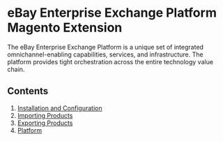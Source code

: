 # eBay Enterprise Exchange Platform Magento Extension

The eBay Enterprise Exchange Platform is a unique set of integrated omnichannel-enabling capabilities, services, and infrastructure. The platform provides tight orchestration across the entire technology value chain.

## Contents

1. [Installation and Configuration](docs/INSTALL.md)
1. [Importing Products](docs/PRODUCT_IMPORT.md)
1. [Exporting Products](docs/PRODUCT_EXPORT.md)
1. [Platform](docs/EXCHANGE_PLATFORM.md)

